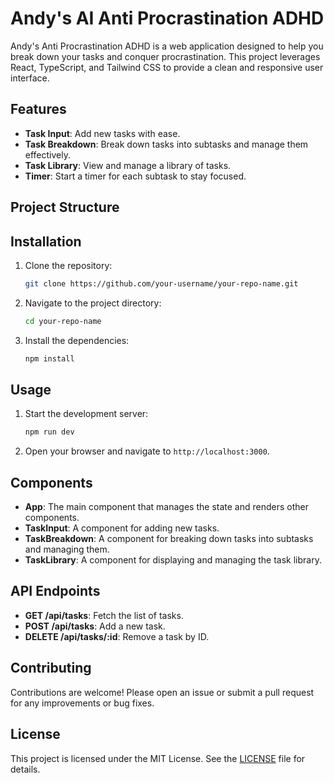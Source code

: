 # Andy's AI Anti Procrastination ADHD

Andy's Anti Procrastination ADHD is a web application designed to help you break down your tasks and conquer procrastination. This project leverages React, TypeScript, and Tailwind CSS to provide a clean and responsive user interface.

## Features

- **Task Input**: Add new tasks with ease.
- **Task Breakdown**: Break down tasks into subtasks and manage them effectively.
- **Task Library**: View and manage a library of tasks.
- **Timer**: Start a timer for each subtask to stay focused.

## Project Structure

## Installation

1. Clone the repository:
    ```sh
    git clone https://github.com/your-username/your-repo-name.git
    ```
2. Navigate to the project directory:
    ```sh
    cd your-repo-name
    ```
3. Install the dependencies:
    ```sh
    npm install
    ```

## Usage

1. Start the development server:
    ```sh
    npm run dev
    ```
2. Open your browser and navigate to `http://localhost:3000`.

## Components

- **App**: The main component that manages the state and renders other components.
- **TaskInput**: A component for adding new tasks.
- **TaskBreakdown**: A component for breaking down tasks into subtasks and managing them.
- **TaskLibrary**: A component for displaying and managing the task library.

## API Endpoints

- **GET /api/tasks**: Fetch the list of tasks.
- **POST /api/tasks**: Add a new task.
- **DELETE /api/tasks/:id**: Remove a task by ID.

## Contributing

Contributions are welcome! Please open an issue or submit a pull request for any improvements or bug fixes.

## License

This project is licensed under the MIT License. See the [LICENSE](LICENSE) file for details.

